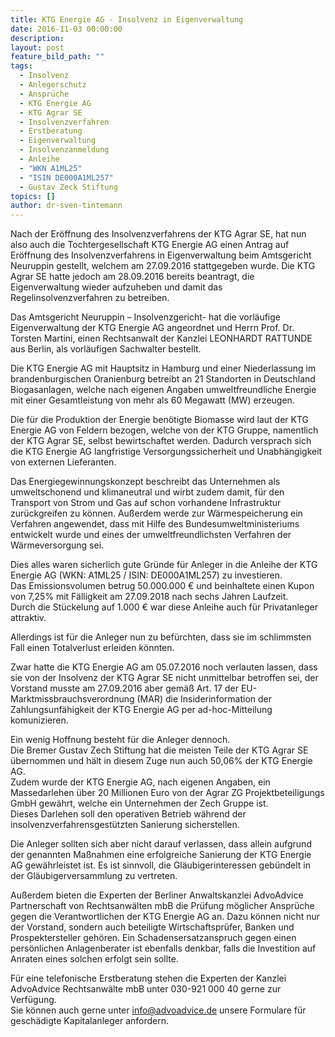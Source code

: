```yaml
---
title: KTG Energie AG - Insolvenz in Eigenverwaltung
date: 2016-11-03 00:00:00
description:
layout: post
feature_bild_path: ""
tags:
  - Insolvenz
  - Anlegerschutz
  - Ansprüche
  - KTG Energie AG
  - KTG Agrar SE
  - Insolvenzverfahren
  - Erstberatung
  - Eigenverwaltung
  - Insolvenzanmeldung
  - Anleihe
  - "WKN A1ML25"
  - "ISIN DE000A1ML257"
  - Gustav Zeck Stiftung
topics: []
author: dr-sven-tintemann
---
```



Nach der Eröffnung des Insolvenzverfahrens der KTG Agrar SE, hat nun also auch die Tochtergesellschaft KTG Energie AG einen Antrag auf Eröffnung des Insolvenzverfahrens in Eigenverwaltung beim Amtsgericht Neuruppin gestellt, welchem am 27.09.2016 stattgegeben wurde. Die KTG Agrar SE hatte jedoch am 28.09.2016 bereits beantragt, die Eigenverwaltung wieder aufzuheben und damit das Regelinsolvenzverfahren zu betreiben.

Das Amtsgericht Neuruppin – Insolvenzgericht- hat die vorläufige Eigenverwaltung der KTG Energie AG angeordnet und Herrn Prof. Dr. Torsten Martini, einen Rechtsanwalt der Kanzlei LEONHARDT RATTUNDE aus Berlin, als vorläufigen Sachwalter bestellt.

Die KTG Energie AG mit Hauptsitz in Hamburg und einer Niederlassung im brandenburgischen Oranienburg betreibt an 21 Standorten in Deutschland Biogasanlagen, welche nach eigenen Angaben umweltfreundliche Energie mit einer Gesamtleistung von mehr als 60 Megawatt (MW) erzeugen.

Die für die Produktion der Energie benötigte Biomasse wird laut der KTG Energie AG von Feldern bezogen, welche von der KTG Gruppe, namentlich der KTG Agrar SE, selbst bewirtschaftet werden. Dadurch versprach sich die KTG Energie AG langfristige Versorgungssicherheit und Unabhängigkeit von externen Lieferanten.

Das Energiegewinnungskonzept beschreibt das Unternehmen als umweltschonend und klimaneutral und wirbt zudem damit, für den Transport von Strom und Gas auf schon vorhandene Infrastruktur zurückgreifen zu können. Außerdem werde zur Wärmespeicherung ein Verfahren angewendet, dass mit Hilfe des Bundesumweltministeriums entwickelt wurde und eines der umweltfreundlichsten Verfahren der Wärmeversorgung sei.

Dies alles waren sicherlich gute Gründe für Anleger in die Anleihe der KTG Energie AG (WKN: A1ML25 / ISIN: DE000A1ML257) zu investieren.
<br>Das Emissionsvolumen betrug 50.000.000 € und beinhaltete einen Kupon von 7,25% mit Fälligkeit am 27.09.2018 nach sechs Jahren Laufzeit.
<br>Durch die Stückelung auf 1.000 € war diese Anleihe auch für Privatanleger attraktiv.

Allerdings ist für die Anleger nun zu befürchten, dass sie im schlimmsten Fall einen Totalverlust erleiden könnten.

Zwar hatte die KTG Energie AG am 05.07.2016 noch verlauten lassen, dass sie von der Insolvenz der KTG Agrar SE nicht unmittelbar betroffen sei, der Vorstand musste am 27.09.2016 aber gemäß Art. 17 der EU-Marktmissbrauchsverordnung (MAR) die Insiderinformation der Zahlungsunfähigkeit der KTG Energie AG per ad-hoc-Mitteilung komunizieren.

Ein wenig Hoffnung besteht für die Anleger dennoch.
<br>Die Bremer Gustav Zech Stiftung hat die meisten Teile der KTG Agrar SE übernommen und hält in diesem Zuge nun auch 50,06% der KTG Energie AG.
<br>Zudem wurde der KTG Energie AG, nach eigenen Angaben, ein Massedarlehen über 20 Millionen Euro von der Agrar ZG Projektbeteiligungs GmbH gewährt, welche ein Unternehmen der Zech Gruppe ist.
<br>Dieses Darlehen soll den operativen Betrieb während der insolvenzverfahrensgestützten Sanierung sicherstellen.

Die Anleger sollten sich aber nicht darauf verlassen, dass allein aufgrund der genannten Maßnahmen eine erfolgreiche Sanierung der KTG Energie AG gewährleistet ist. Es ist sinnvoll, die Gläubigerinteressen gebündelt in der Gläubigerversammlung zu vertreten.

Außerdem bieten die Experten der Berliner Anwaltskanzlei AdvoAdvice Partnerschaft von Rechtsanwälten mbB die Prüfung möglicher Ansprüche gegen die Verantwortlichen der KTG Energie AG an. Dazu können nicht nur der Vorstand, sondern auch beteiligte Wirtschaftsprüfer, Banken und Prospektersteller gehören. Ein Schadensersatzanspruch gegen einen persönlichen Anlagenberater ist ebenfalls denkbar, falls die Investition auf Anraten eines solchen erfolgt sein sollte.

Für eine telefonische Erstberatung stehen die Experten der Kanzlei AdvoAdvice Rechtsanwälte mbB unter 030-921 000 40 gerne zur Verfügung.
<br>Sie können auch gerne unter [info@advoadvice.de](&#109;&#097;&#105;&#108;&#116;&#111;:&#105;&#110;&#102;&#111;&#064;&#097;&#100;&#118;&#111;&#097;&#100;&#118;&#105;&#099;&#101;&#046;&#100;&#101;) unsere Formulare für geschädigte Kapitalanleger anfordern.

